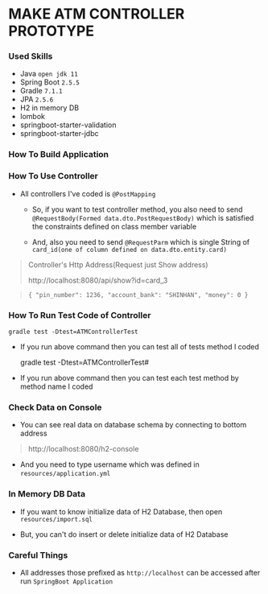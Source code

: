 <H1><b>MAKE ATM CONTROLLER PROTOTYPE</b></H1>

<H3>Used Skills</H3>

- Java `open jdk 11`
- Spring Boot `2.5.5`
- Gradle `7.1.1`
- JPA `2.5.6`
- H2 in memory DB
- lombok
- springboot-starter-validation
- springboot-starter-jdbc

<H3>How To Build Application</H3>

<H3>How To Use Controller</H3>

- All controllers I've coded is `@PostMapping`
  
  - So, if you want to test controller method, you also need to send `@RequestBody(Formed data.dto.PostRequestBody)`  which is satisfied the constraints defined on class member variable
  
  - And, also you need to send `@RequestParm` which is single String of `card_id(one of column defined on data.dto.entity.card)`

> Controller's Http Address(Request just Show address)
> 
> 
> http://localhost:8080/api/show?id=card_3

>`{
"pin_number": 1236,
"account_bank": "SHINHAN",
"money": 0
}`

<H3>How To Run Test Code of Controller</H3>

    gradle test -Dtest=ATMControllerTest

- If you run above command then you can test all of tests method I coded
  
  
    gradle test -Dtest=ATMControllerTest#<method-name>

- If you run above command then you can test each test method by method name I coded

<H3>Check Data on Console</H3>

- You can see real data on database schema by connecting to bottom address

> http://localhost:8080/h2-console

- And you need to type username which was defined in `resources/application.yml`

<H3>In Memory DB Data</H3>

- If you want to know initialize data of H2 Database, then open `resources/import.sql`

- But, you can't do insert or delete initialize data of H2 Database

<H3>Careful Things</H3>

- All addresses those prefixed as `http://localhost` can be accessed after run `SpringBoot Application`
